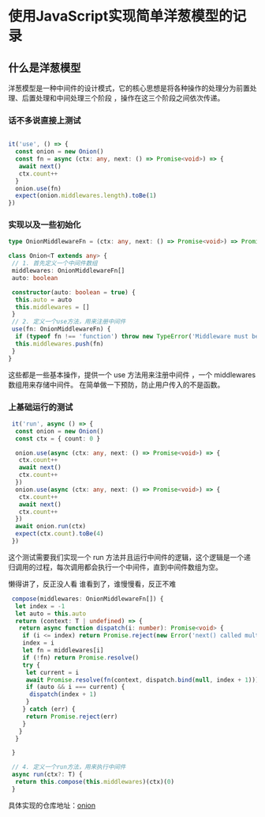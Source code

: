 # 使用JavaScript实现简单洋葱模型的记录

## 什么是洋葱模型

洋葱模型是一种中间件的设计模式，它的核心思想是将各种操作的处理分为前置处理、后置处理和中间处理三个阶段
，操作在这三个阶段之间依次传递。

### 话不多说直接上测试

```typescript

it('use', () => {
  const onion = new Onion()
  const fn = async (ctx: any, next: () => Promise<void>) => {
   await next()
   ctx.count++
  }
  onion.use(fn)
  expect(onion.middlewares.length).toBe(1)
})

```

### 实现以及一些初始化

```typescript
type OnionMiddlewareFn = (ctx: any, next: () => Promise<void>) => Promise<void>

class Onion<T extends any> {
 // 1. 首先定义一个中间件数组
 middlewares: OnionMiddlewareFn[]
 auto: boolean

 constructor(auto: boolean = true) {
  this.auto = auto
  this.middlewares = []
 }
 // 2. 定义一个use方法，用来注册中间件
 use(fn: OnionMiddlewareFn) {
  if (typeof fn !== 'function') throw new TypeError('Middleware must be composed of functions!')
  this.middlewares.push(fn)
 }
}

```

这些都是一些基本操作，提供一个 use 方法用来注册中间件 ，一个 middlewares 数组用来存储中间件。
在简单做一下预防，防止用户传入的不是函数。

### 上基础运行的测试

```typescript
 it('run', async () => {
  const onion = new Onion()
  const ctx = { count: 0 }

  onion.use(async (ctx: any, next: () => Promise<void>) => {
   ctx.count++
   await next()
   ctx.count++
  })
  onion.use(async (ctx: any, next: () => Promise<void>) => {
   ctx.count++
   await next()
   ctx.count++
  })
  await onion.run(ctx)
  expect(ctx.count).toBe(4)
 })
```

这个测试需要我们实现一个 run 方法并且运行中间件的逻辑，这个逻辑是一个递归调用的过程，每次调用都会执行一个中间件，直到中间件数组为空。

懒得讲了，反正没人看 谁看到了，谁慢慢看，反正不难

```typescript
 compose(middlewares: OnionMiddlewareFn[]) {
  let index = -1
  let auto = this.auto
  return (context: T | undefined) => {
   return async function dispatch(i: number): Promise<void> {
    if (i <= index) return Promise.reject(new Error('next() called multiple times'))
    index = i
    let fn = middlewares[i]
    if (!fn) return Promise.resolve()
    try {
     let current = i
     await Promise.resolve(fn(context, dispatch.bind(null, index + 1)))
     if (auto && i === current) {
      dispatch(index + 1)
     }
    } catch (err) {
     return Promise.reject(err)
    }
   }
  }

 }

 // 4. 定义一个run方法，用来执行中间件
 async run(ctx?: T) {
  return this.compose(this.middlewares)(ctx)(0)
 }
```

具体实现的仓库地址：[onion](https://github.com/zhaogongchengsi/onion)
